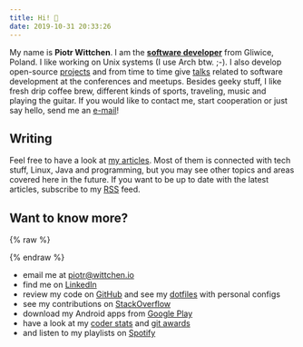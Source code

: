 ```yaml
---
title: Hi! 👋
date: 2019-10-31 20:33:26
---
```


My name is **Piotr Wittchen**. I am the [**software developer**](https://www.linkedin.com/in/piotrwittchen/) from Gliwice, Poland. I like working on Unix systems (I use Arch btw. ;-). I also develop open-source [projects](/projects) and from time to time give [talks](/talks) related to software development at the conferences and meetups. Besides geeky stuff, I like fresh drip coffee brew, different kinds of sports, traveling, music and playing the guitar. If you would like to contact me, start cooperation or just say hello, send me an [e-mail](mailto:piotr@wittchen.io)!

Writing
-------

Feel free to have a look at [my articles](/archives). Most of them is connected with tech stuff, Linux, Java and programming, but you may see other topics and areas covered here in the future. If you want to be up to date with the latest articles, subscribe to my [RSS](/feed.xml) feed.

Want to know more?
------------------

{% raw %}
<div id="avatar"></div>
{% endraw %}

* email me at piotr@wittchen.io
* find me on [LinkedIn](http://www.linkedin.com/in/piotrwittchen)
* review my code on [GitHub](https://github.com/pwittchen) and see my [dotfiles](https://github.com/pwittchen/dotfiles) with personal configs
* see my contributions on [StackOverflow](http://stackoverflow.com/users/1150795/piotr-wittchen)
* download my Android apps from [Google Play](https://play.google.com/store/apps/dev?id=7269544076898428056)
* have a look at my [coder stats](http://coderstats.net/github/#pwittchen) and [git awards](http://git-awards.com/users/pwittchen)
* and listen to my playlists on [Spotify](https://open.spotify.com/user/1166657647)
